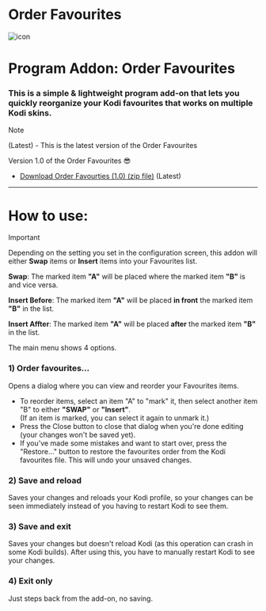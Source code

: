 # Order Favourites
![icon](https://github.com/M-Borsch/OrderFavourtites/blob/master/icon.png)  

# Program Addon: Order Favourites

### This is a simple & lightweight program add-on that lets you quickly reorganize your Kodi favourites that works on multiple Kodi skins.
> [!NOTE]
> (Latest) - This is the latest version of the Order Favourites

Version 1.0 of the Order Favourites :sunglasses:
-  <a href="https://github.com/M-Borsch/OrderFavourites/releases">Download Order Favourties (1.0) (zip file)</a> (Latest)
-------------------------------
# How to use:

> [!IMPORTANT]
> Depending on the setting you set in the configuration screen, this addon will either **Swap** items or **Insert** items into your Favourites list.
>
> **Swap**:
>    The marked item **"A"** will be placed where the marked item **"B"** is and vice versa.
>
> **Insert Before**:
>    The marked item **"A"** will be placed **in front** the marked item **"B"** in the list.
>
> **Insert Affter**:
>    The marked item **"A"** will be placed **after** the marked item **"B"** in the list.
> 
The main menu shows 4 options.

### 1) Order favourites...   
Opens a dialog where you can view and reorder your Favourites items.   
- To reorder items, select an item "A" to "mark" it, then select another item "B" to either **"SWAP"** or **"Insert"**.  
(If an item is marked, you can select it again to unmark it.)  
- Press the Close button to close that dialog when you're done editing (your changes won't be saved yet).  
- If you've made some mistakes and want to start over, press the "Restore..." button to restore the favourites order from the Kodi favourites file. This will undo your unsaved changes.
   
### 2) Save and reload
Saves your changes and reloads your Kodi profile, so your changes can be seen immediately instead of you having to restart Kodi to see them.
   
### 3) Save and exit
Saves your changes but doesn't reload Kodi (as this operation can crash in some Kodi builds). After using this, you have to manually restart Kodi to see your changes.

### 4) Exit only
Just steps back from the add-on, no saving.

